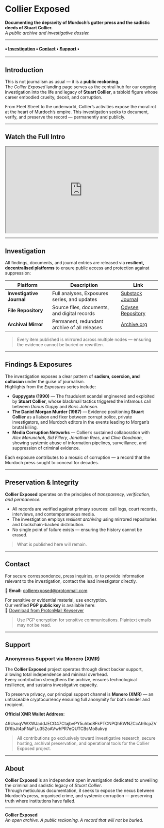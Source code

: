 # Collier Exposed  
**Documenting the depravity of Murdoch’s gutter press and the sadistic deeds of Stuart Collier.**  
_A public archive and investigative dossier._

---

#### ▪ [Investigation](#investigation) ▪ [Contact](#contact) ▪ [Support](#support) ▪

---

## Introduction

This is not journalism as usual — it is a **public reckoning**.  
The *Collier Exposed* landing page serves as the central hub for our ongoing investigation into the life and legacy of **Stuart Collier**, a tabloid figure whose career embodied cruelty, deceit, and corruption.

From Fleet Street to the underworld, Collier’s activities expose the moral rot at the heart of Murdoch’s empire. This investigation seeks to document, verify, and preserve the record — permanently and publicly.

---

## Watch the Full Intro

<iframe id="odysee-iframe" style="width:100%; aspect-ratio:16 / 9;" src="https://odysee.com/%24/embed/%40CollierExposed%3Af%2FCollier-Exposed-Full-Intro-2023%3A6?r=CVVWQMQjaWQxDrsb2MpjurpNibUS8Ton" allowfullscreen></iframe>

---

## Investigation

All findings, documents, and journal entries are released via **resilient, decentralised platforms** to ensure public access and protection against suppression:

| Platform | Description | Link |
|-----------|--------------|------|
| **Investigative Journal** | Full analyses, Exposures series, and updates | [Substack Journal](https://collierexposed.substack.com/) |
| **File Repository** | Source files, documents, and digital records | [Odysee Repository](https://odysee.com/@CollierExposed:f?view=content) |
| **Archival Mirror** | Permanent, redundant archive of all releases | [Archive.org](https://archive.org/details/@collierexposed?sort=-date) |

> Every item published is mirrored across multiple nodes — ensuring the evidence cannot be buried or rewritten.

---

## Findings & Exposures

The investigation exposes a clear pattern of **sadism, coercion, and collusion** under the guise of journalism.  
Highlights from the *Exposures* series include:

- **Guppygate (1990)** — The fraudulent scandal engineered and exploited by **Stuart Collier**, whose blackmail tactics triggered the infamous call between *Darius Guppy* and *Boris Johnson*.  
- **The Daniel Morgan Murder (1987)** — Evidence positioning **Stuart Collier** as a liaison and fixer between corrupt police, private investigators, and Murdoch editors in the events leading to Morgan’s brutal killing.  
- **Media Corruption Networks** — Collier’s sustained collaboration with *Alex Marunchak*, *Sid Fillery*, *Jonathan Rees*, and *Clive Goodman*, showing systemic abuse of information pipelines, surveillance, and suppression of criminal evidence.  

Each exposure contributes to a mosaic of corruption — a record that the Murdoch press sought to conceal for decades.

---

## Preservation & Integrity

**Collier Exposed** operates on the principles of *transparency, verification, and permanence.*  

- All records are verified against primary sources: call logs, court records, interviews, and contemporaneous media.  
- The investigation employs *resilient archiving* using mirrored repositories and blockchain-backed distribution.  
- No single point of failure exists — ensuring the history cannot be erased.

> What is published here will remain.

---

## Contact

For secure correspondence, press inquiries, or to provide information relevant to the investigation, contact the lead investigator directly.

📧 **Email:** [collierexposed@protonmail.com](mailto:collierexposed@protonmail.com)

For sensitive or evidential material, use encryption.  
Our verified **PGP public key** is available here:  
🔑 [Download from ProtonMail Keyserver](https://api.protonmail.ch/pks/lookup?op=get&search=collierexposed@protonmail.com)


> Use PGP encryption for sensitive communications. Plaintext emails may not be read.

---

## Support

### **Anonymous Support via Monero (XMR)**

The **Collier Exposed** project operates through direct backer support, allowing total independence and minimal overhead.  
Every contribution strengthens the archive, ensures technological resilience, and sustains investigative capacity.

To preserve privacy, our principal support channel is **Monero (XMR)** — an untraceable cryptocurrency ensuring full anonymity for both sender and recipient.

**Official XMR Wallet Address:**

49UsoqVWXWJaddJECG47CtajbvPY5uhbc8FkPTCNPQhRWNZCcAh6cpZVDf6bJt4pFNaFLu352oAVwhPR7eQUTCBsMo8ukvp

> All contributions go exclusively toward investigative research, secure hosting, archival preservation, and operational tools for the Collier Exposed project.

---

## About

**Collier Exposed** is an independent open investigation dedicated to unveiling the criminal and sadistic legacy of *Stuart Collier*.  
Through meticulous documentation, it seeks to expose the nexus between Murdoch’s press, organised crime, and systemic corruption — preserving truth where institutions have failed.

---

**Collier Exposed**  
*An open archive. A public reckoning. A record that will not be buried.*
